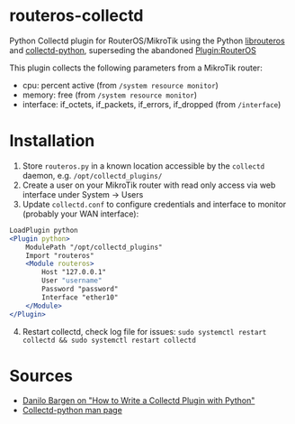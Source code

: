 # routeros-collectd

Python Collectd plugin for RouterOS/MikroTik using the Python [librouteros](https://pypi.org/project/librouteros/) and [collectd-python](https://collectd.org/documentation/manpages/collectd-python.5.shtml), superseding the abandoned [Plugin:RouterOS](https://collectd.org/wiki/index.php/Plugin:RouterOS)

This plugin collects the following parameters from a MikroTik router:
* cpu: percent active (from `/system resource monitor`)
* memory: free (from `/system resource monitor`)
* interface: if_octets, if_packets, if_errors, if_dropped (from `/interface`)

# Installation

1. Store `routeros.py` in a known location accessible by the `collectd` daemon, e.g. `/opt/collectd_plugins/`
2. Create a user on your MikroTik router with read only access via web interface under System -> Users
3. Update `collectd.conf` to configure credentials and interface to monitor (probably your WAN interface):
```apache
LoadPlugin python
<Plugin python>
    ModulePath "/opt/collectd_plugins"
    Import "routeros"
    <Module routeros>
        Host "127.0.0.1"
        User "username"
        Password "password"
        Interface "ether10"
    </Module>
</Plugin>
```
4. Restart collectd, check log file for issues: `sudo systemctl restart collectd && sudo systemctl restart collectd`

# Sources

* [Danilo Bargen on "How to Write a Collectd Plugin with Python"](https://blog.dbrgn.ch/2017/3/10/write-a-collectd-python-plugin/)
* [Collectd-python man page](https://collectd.org/documentation/manpages/collectd-python.5.shtml)